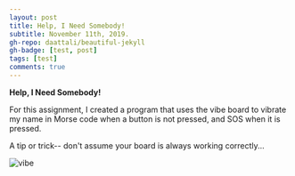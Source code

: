```yaml
---
layout: post
title: Help, I Need Somebody!
subtitle: November 11th, 2019.
gh-repo: daattali/beautiful-jekyll
gh-badge: [test, post]
tags: [test]
comments: true
---
```


__Help, I Need Somebody!__


For this assignment, I created a program that uses the vibe board to vibrate my name in Morse code when a button is not pressed, and SOS when it is pressed.

A tip or trick-- don't assume your board is always working correctly...


![vibe](https://cef3.github.io/img/vibe.png)

